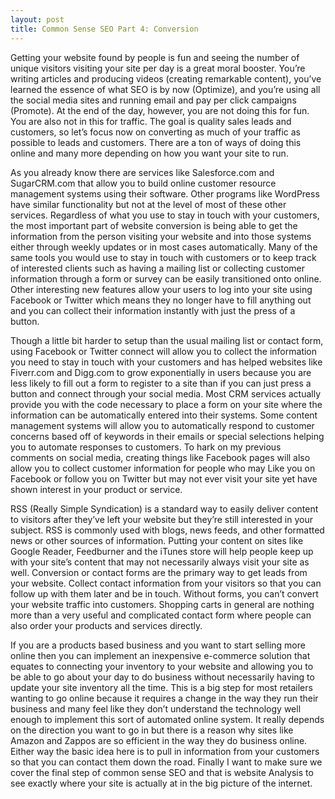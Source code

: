 ```yaml
---
layout: post
title: Common Sense SEO Part 4: Conversion
---
```


Getting your website found by people is fun and seeing the number of unique visitors visiting your site per day is a great moral booster. You’re writing articles and producing videos (creating remarkable content), you’ve learned the essence of what SEO is by now (Optimize), and you’re using all the social media sites and running email and pay per click campaigns (Promote). At the end of the day, however, you are not doing this for fun. You are also not in this for traffic. The goal is quality sales leads and customers, so let’s focus now on converting as much of your traffic as possible to leads and customers. There are a ton of ways of doing this online and many more depending on how you want your site to run.

As you already know there are services like Salesforce.com and SugarCRM.com that allow you to build online customer resource management systems using their software. Other programs like WordPress have similar functionality but not at the level of most of these other services. Regardless of what you use to stay in touch with your customers, the most important part of website conversion is being able to get the information from the person visiting your website and into those systems either through weekly updates or in most cases automatically. Many of the same tools you would use to stay in touch with customers or to keep track of interested clients such as having a mailing list or collecting customer information through a form or survey can be easily transitioned onto online. Other interesting new features allow your users to log into your site using Facebook or Twitter which means they no longer have to fill anything out and you can collect their information instantly with just the press of a button.

Though a little bit harder to setup than the usual mailing list or contact form, using Facebook or Twitter connect will allow you to collect the information you need to stay in touch with your customers and has helped websites like Fiverr.com and Digg.com to grow exponentially in users because you are less likely to fill out a form to register to a site than if you can just press a button and connect through your social media. Most CRM services actually provide you with the code necessary to place a form on your site where the information can be automatically entered into their systems. Some content management systems will allow you to automatically respond to customer concerns based off of keywords in their emails or special selections helping you to automate responses to customers. To hark on my previous comments on social media, creating things like Facebook pages will also allow you to collect customer information for people who may Like you on Facebook or follow you on Twitter but may not ever visit your site yet have shown interest in your product or service.

RSS (Really Simple Syndication) is a standard way to easily deliver content to visitors after they’ve left your website but they’re still interested in your subject. RSS is commonly used with blogs, news feeds, and other formatted news or other sources of information. Putting your content on sites like Google Reader, Feedburner and the iTunes store will help people keep up with your site’s content that may not necessarily always visit your site as well. Conversion or contact forms are the primary way to get leads from your website. Collect contact information from your visitors so that you can follow up with them later and be in touch. Without forms, you can’t convert your website traffic into customers. Shopping carts in general are nothing more than a very useful and complicated contact form where people can also order your products and services directly.

If you are a products based business and you want to start selling more online then you can implement an inexpensive e-commerce solution that equates to connecting your inventory to your website and allowing you to be able to go about your day to do business without necessarily having to update your site inventory all the time. This is a big step for most retailers wanting to go online because it requires a change in the way they run their business and many feel like they don’t understand the technology well enough to implement this sort of automated online system. It really depends on the direction you want to go in but there is a reason why sites like Amazon and Zappos are so efficient in the way they do business online. Either way the basic idea here is to pull in information from your customers so that you can contact them down the road. Finally I want to make sure we cover the final step of common sense SEO and that is website Analysis to see exactly where your site is actually at in the big picture of the internet.
